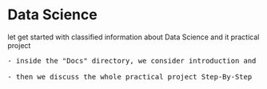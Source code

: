 # Data Science
let get started with classified information about Data Science and it practical project 

<pre>
- inside the "Docs" directory, we consider introduction and theory Slides about Data Science 

- then we discuss the whole practical project Step-By-Step
</pre>

